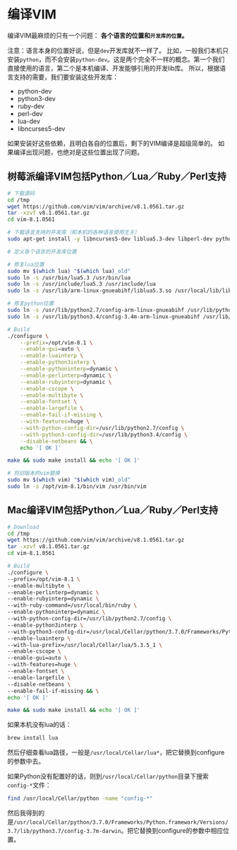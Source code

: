 # 编译VIM

编译VIM最麻烦的只有一个问题：
**各个语言的位置和`开发库的位置`。**

注意：语言本身的位置好说，但是`dev`开发库就不一样了。
比如，一般我们本机只安装`python`，而不会安装`python-dev`。这是两个完全不一样的概念。第一个我们直接使用的语言，第二个是本机编译、开发能够引用的开发lib库。
所以，根据语言支持的需要，我们要安装这些开发库：
- python-dev
- python3-dev
- ruby-dev
- perl-dev
- lua-dev
- libncurses5-dev

如果安装好这些依赖，且明白各自的位置后，剩下的VIM编译是超级简单的。
如果编译出现问题，也绝对是这些位置出现了问题。


## 树莓派编译VIM包括Python／Lua／Ruby／Perl支持

```sh
# 下载源码
cd /tmp
wget https://github.com/vim/vim/archive/v8.1.0561.tar.gz
tar -xzvf v8.1.0561.tar.gz
cd vim-8.1.0561

# 下载语言支持的开发库（和本机的各种语言使用无关）
sudo apt-get install -y libncurses5-dev liblua5.3-dev libperl-dev python-dev python3-dev ruby-dev

# 定义各个语言的开发库位置

# 修复lua位置
sudo mv $(which lua) "$(which lua)_old"
sudo ln -s /usr/bin/lua5.3 /usr/bin/lua
sudo ln -s /usr/include/lua5.3 /usr/include/lua
sudo ln -s /usr/lib/arm-linux-gnueabihf/liblua5.3.so /usr/local/lib/liblua.so

# 修复python位置
sudo ln -s /usr/lib/python2.7/config-arm-linux-gnueabihf /usr/lib/python2.7/config
sudo ln -s /usr/lib/python3.4/config-3.4m-arm-linux-gnueabihf /usr/lib/python3.4/config

# Build
./configure \
    --prefix=/opt/vim-8.1 \
    --enable-gui=auto \
    --enable-luainterp \
    --enable-python3interp \
    --enable-pythoninterp=dynamic \
    --enable-perlinterp=dynamic \
    --enable-rubyinterp=dynamic \
    --enable-cscope \
    --enable-multibyte \
    --enable-fontset \
    --enable-largefile \
    --enable-fail-if-missing \
    --with-features=huge \
    --with-python-config-dir=/usr/lib/python2.7/config \
    --with-python3-config-dir=/usr/lib/python3.4/config \
    --disable-netbeans && \
    echo '[ OK ]'

make && sudo make install && echo '[ OK ]'

# 将旧版本的vim替换
sudo mv $(which vim) "$(which vim)_old"
sudo ln -s /opt/vim-8.1/bin/vim /usr/bin/vim
```


## Mac编译VIM包括Python／Lua／Ruby／Perl支持

```sh
# Download
cd /tmp
wget https://github.com/vim/vim/archive/v8.1.0561.tar.gz
tar -xzvf v8.1.0561.tar.gz
cd vim-8.1.0561

# Build
./configure \
--prefix=/opt/vim-8.1 \
--enable-multibyte \
--enable-perlinterp=dynamic \
--enable-rubyinterp=dynamic \
--with-ruby-command=/usr/local/bin/ruby \
--enable-pythoninterp=dynamic \
--with-python-config-dir=/usr/lib/python2.7/config \
--enable-python3interp \
--with-python3-config-dir=/usr/local/Cellar/python/3.7.0/Frameworks/Python.framework/Versions/3.7/lib/python3.7/config-3.7m-darwin \
--enable-luainterp \
--with-lua-prefix=/usr/local/Cellar/lua/5.3.5_1 \
--enable-cscope \
--enable-gui=auto \
--with-features=huge \
--enable-fontset \
--enable-largefile \
--disable-netbeans \
--enable-fail-if-missing && \
echo '[ OK ]'

make && sudo make install && echo '[ OK ]'
```

如果本机没有lua的话：
```sh
brew install lua
```
然后仔细查看lua路径，一般是`/usr/local/Cellar/lua*`，把它替换到configure的参数中去。


如果Python没有配置好的话，则到`/usr/local/Cellar/python`目录下搜索`config-*`文件：
```sh
find /usr/local/Cellar/python -name "config-*"
```
然后我得到的是`/usr/local/Cellar/python/3.7.0/Frameworks/Python.framework/Versions/3.7/lib/python3.7/config-3.7m-darwin`。把它替换到configure的参数中相应位置。

